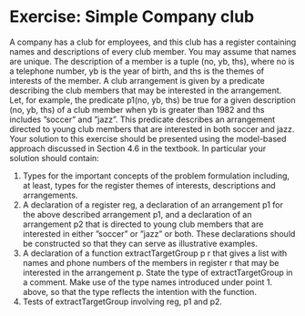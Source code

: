 # Exercise: Simple Company club

A company has a club for employees, and this club has a register containing names and
descriptions of every club member. You may assume that names are unique. The description
of a member is a tuple (no, yb, ths), where no is a telephone number, yb is the year of birth,
and ths is the themes of interests of the member.
A club arrangement is given by a predicate describing the club members that may be interested in the arrangement. Let, for example, the predicate p1(no, yb, ths) be true for a given
description (no, yb, ths) of a club member when yb is greater than 1982 and ths includes ”soccer” and ”jazz”. This predicate describes an arrangement directed to young club members
that are interested in both soccer and jazz.
Your solution to this exercise should be presented using the model-based approach discussed
in Section 4.6 in the textbook. In particular your solution should contain:

1. Types for the important concepts of the problem formulation including, at least, types
   for the register themes of interests, descriptions and arrangements.
2. A declaration of a register reg, a declaration of an arrangement p1 for the above described arrangement p1, and a declaration of an arrangement p2 that is directed to
   young club members that are interested in either ”soccer” or ”jazz” or both. These
   declarations should be constructed so that they can serve as illustrative examples.
3. A declaration of a function extractTargetGroup p r that gives a list with names and
   phone numbers of the members in register r that may be interested in the arrangement
   p. State the type of extractTargetGroup in a comment. Make use of the type names
   introduced under point 1. above, so that the type reflects the intention with the function.
4. Tests of extractTargetGroup involving reg, p1 and p2.
